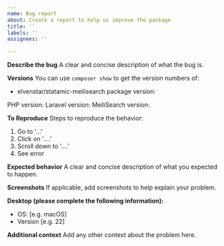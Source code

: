 ```yaml
---
name: Bug report
about: Create a report to help us improve the package
title: ''
labels: ''
assignees: ''

---
```


**Describe the bug**
A clear and concise description of what the bug is.

**Versions**
You can use `composer show` to get the version numbers of:
- elvenstar/statamic-meilisearch package version:

PHP version:
Laravel version:
MeiliSearch version:

**To Reproduce**
Steps to reproduce the behavior:
1. Go to '...'
2. Click on '....'
3. Scroll down to '....'
4. See error

**Expected behavior**
A clear and concise description of what you expected to happen.

**Screenshots**
If applicable, add screenshots to help explain your problem.

**Desktop (please complete the following information):**
- OS: [e.g. macOS]
- Version [e.g. 22]

**Additional context**
Add any other context about the problem here.
